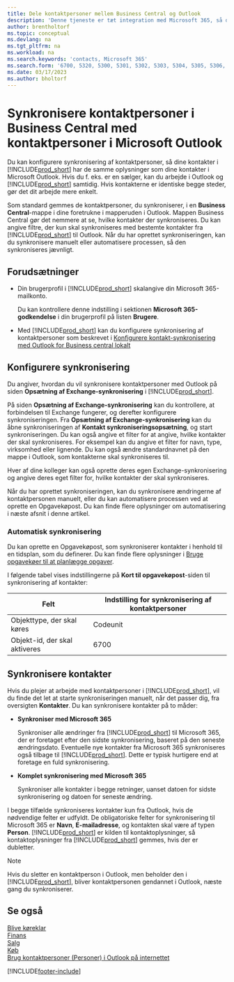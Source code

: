 ```yaml
---
title: Dele kontaktpersoner mellem Business Central og Outlook
description: 'Denne tjeneste er tæt integration med Microsoft 365, så du kan dele kontaktpersoner mellem Outlook og Business Central.'
author: brentholtorf
ms.topic: conceptual
ms.devlang: na
ms.tgt_pltfrm: na
ms.workload: na
ms.search.keywords: 'contacts, Microsoft 365'
ms.search.form: '6700, 5320, 5300, 5301, 5302, 5303, 5304, 5305, 5306, 5307, 5308, 5309, 5310, 5311'
ms.date: 03/17/2023
ms.author: bholtorf
---
```

# <a name="synchronize-contacts-in-business-central-with-contacts-in-microsoft-outlook" />Synkronisere kontaktpersoner i Business Central med kontaktpersoner i Microsoft Outlook

Du kan konfigurere synkronisering af kontaktpersoner, så dine kontakter i [!INCLUDE[prod_short](includes/prod_short.md)] har de samme oplysninger som dine kontakter i Microsoft Outlook. Hvis du f. eks. er en sælger, kan du arbejde i Outlook og [!INCLUDE[prod_short](includes/prod_short.md)] samtidig. Hvis kontakterne er identiske begge steder, gør det dit arbejde mere enkelt.  

Som standard gemmes de kontaktpersoner, du synkroniserer, i en **Business Central**-mappe i dine foretrukne i mapperuden i Outlook. Mappen Business Central gør det nemmere at se, hvilke kontakter der synkroniseres. Du kan angive filtre, der kun skal synkroniseres med bestemte kontakter fra [!INCLUDE[prod_short](includes/prod_short.md)] til Outlook. Når du har oprettet synkroniseringen, kan du synkronisere manuelt eller automatisere processen, så den synkroniseres jævnligt.  

## <a name="prerequisites" />Forudsætninger

- Din brugerprofil i [!INCLUDE[prod_short](includes/prod_short.md)] skalangive din Microsoft 365-mailkonto.

  Du kan kontrollere denne indstilling i sektionen **Microsoft 365-godkendelse** i din brugerprofil på listen **Brugere**.
- Med [!INCLUDE[prod_short](includes/prod_short.md)] kan du konfigurere synkronisering af kontaktpersoner som beskrevet i [Konfigurere kontakt-synkronisering med Outlook for Business central lokalt](admin-contact-sync-setup-onprem.md)

## <a name="set-up-synchronization" />Konfigurere synkronisering

Du angiver, hvordan du vil synkronisere kontaktpersoner med Outlook på siden **Opsætning af Exchange-synkronisering** i [!INCLUDE[prod_short](includes/prod_short.md)]. 

På siden **Opsætning af Exchange-synkronisering** kan du kontrollere, at forbindelsen til Exchange fungerer, og derefter konfigurere synkroniseringen. Fra **Opsætning af Exchange-synkronisering** kan du åbne synkroniseringen af **Kontakt synkroniseringsopsætning**, og start synkroniseringen. Du kan også angive et filter for at angive, hvilke kontakter der skal synkroniseres. For eksempel kan du angive et filter for navn, type, virksomhed eller lignende. Du kan også ændre standardnavnet på den mappe i Outlook, som kontakterne skal synkroniseres til.  

Hver af dine kolleger kan også oprette deres egen Exchange-synkronisering og angive deres eget filter for, hvilke kontakter der skal synkroniseres.  

Når du har oprettet synkroniseringen, kan du synkronisere ændringerne af kontaktpersonen manuelt, eller du kan automatisere processen ved at oprette en Opgavekøpost. Du kan finde flere oplysninger om automatisering i næste afsnit i denne artikel.

### <a name="automate-synchronization" />Automatisk synkronisering

Du kan oprette en Opgavekøpost, som synkroniserer kontakter i henhold til en tidsplan, som du definerer. Du kan finde flere oplysninger i [Bruge opgavekøer til at planlægge opgaver](admin-job-queues-schedule-tasks.md). 

I følgende tabel vises indstillingerne på **Kort til opgavekøpost**-siden til synkronisering af kontakter:

|Felt|Indstilling for synkronisering af kontaktpersoner|
|-----|-----|
|Objekttype, der skal køres|Codeunit|
|Objekt-id, der skal aktiveres|6700|

## <a name="synchronize-contacts" />Synkronisere kontakter

Hvis du plejer at arbejde med kontaktpersoner i [!INCLUDE[prod_short](includes/prod_short.md)], vil du finde det let at starte synkroniseringen manuelt, når det passer dig, fra oversigten **Kontakter**. Du kan synkronisere kontakter på to måder:

* **Synkroniser med Microsoft 365**

  Synkroniser alle ændringer fra [!INCLUDE[prod_short](includes/prod_short.md)] til Microsoft 365, der er foretaget efter den sidste synkronisering, baseret på den seneste ændringsdato. Eventuelle nye kontakter fra Microsoft 365 synkroniseres også tilbage til [!INCLUDE[prod_short](includes/prod_short.md)]. Dette er typisk hurtigere end at foretage en fuld synkronisering. 

* **Komplet synkronisering med Microsoft 365**

  Synkroniser alle kontakter i begge retninger, uanset datoen for sidste synkronisering og datoen for seneste ændring.  

I begge tilfælde synkroniseres kontakter kun fra Outlook, hvis de nødvendige felter er udfyldt. De obligatoriske felter for synkronisering til Microsoft 365 er **Navn**, **E-mailadresse**, og kontakten skal være af typen **Person**. [!INCLUDE[prod_short](includes/prod_short.md)] er kilden til kontaktoplysninger, så kontaktoplysninger fra [!INCLUDE[prod_short](includes/prod_short.md)] gemmes, hvis der er dubletter.  

> [!NOTE]
> Hvis du sletter en kontaktperson i Outlook, men beholder den i [!INCLUDE[prod_short](includes/prod_short.md)], bliver kontaktpersonen gendannet i Outlook, næste gang du synkroniserer. 

## <a name="see-also" />Se også

[Blive køreklar](ui-get-ready-business.md)  
[Finans](finance.md)  
[Salg](sales-manage-sales.md)  
[Køb](purchasing-manage-purchasing.md)  
[Brug kontaktpersoner (Personer) i Outlook på internettet](https://support.office.com/article/Using-contacts-People-in-Outlook-on-the-web-1e3438c7-26b2-420c-87de-3cea9d31b5cb?appver=OWB150)  


[!INCLUDE[footer-include](includes/footer-banner.md)]
